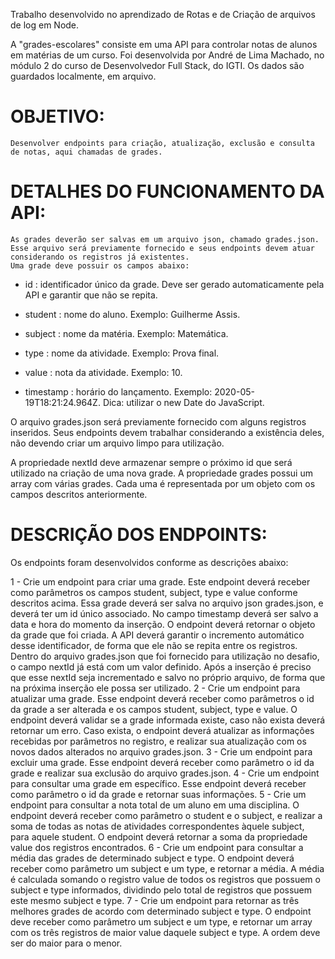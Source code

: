 Trabalho desenvolvido no aprendizado de Rotas e de Criação de arquivos de log em Node.

A "grades-escolares" consiste em uma API para controlar notas de alunos em matérias de um curso. Foi desenvolvida por André de Lima Machado, no módulo 2 do curso de Desenvolvedor Full Stack, do IGTI. Os dados são guardados localmente, em arquivo.

# OBJETIVO:

	Desenvolver endpoints para criação, atualização, exclusão e consulta de notas, aqui chamadas de grades.

# DETALHES DO FUNCIONAMENTO DA API:

	As grades deverão ser salvas em um arquivo json, chamado grades.json.
	Esse arquivo será previamente fornecido e seus endpoints devem atuar considerando os registros já existentes.
	Uma grade deve possuir os campos abaixo:
  
  - id : identificador único da grade. Deve ser gerado automaticamente pela API e garantir que não se repita.
  
  - student : nome do aluno. Exemplo: Guilherme Assis.
  
  - subject : nome da matéria. Exemplo: Matemática.
  
  - type : nome da atividade. Exemplo: Prova final.
  
  - value : nota da atividade. Exemplo: 10.
  
  - timestamp : horário do lançamento. Exemplo: 2020-05-19T18:21:24.964Z. Dica: utilizar o new Date do JavaScript.
  
  O arquivo grades.json será previamente fornecido com alguns registros inseridos.
  Seus endpoints devem trabalhar considerando a existência deles, não devendo criar um arquivo limpo para utilização.
  
  A propriedade nextId deve armazenar sempre o próximo id que será utilizado na criação de uma nova grade.
  A propriedade grades possui um array com várias grades.
  Cada uma é representada por um objeto com os campos descritos anteriormente.

# DESCRIÇÃO DOS ENDPOINTS:
  
  Os endpoints foram desenvolvidos conforme as descrições abaixo:
  
  1 - Crie um endpoint para criar uma grade. Este endpoint deverá receber como parâmetros os campos student, subject, type e value conforme descritos acima. Essa grade deverá ser salva no arquivo json grades.json, e deverá ter um id único associado. No campo timestamp deverá ser salvo a data e hora do momento da inserção. O endpoint deverá retornar o objeto da grade que foi criada. A API deverá garantir o incremento automático desse identificador, de forma que ele não se repita entre os registros. Dentro do arquivo grades.json que foi fornecido para utilização no desafio, o campo nextId já está com um valor definido. Após a inserção é preciso que esse nextId seja incrementado e salvo no próprio arquivo, de forma que na próxima inserção ele possa ser utilizado.
  2 - Crie um endpoint para atualizar uma grade. Esse endpoint deverá receber como parâmetros o id da grade a ser alterada e os campos student, subject, type e value. O endpoint deverá validar se a grade informada existe, caso não exista deverá retornar um erro. Caso exista, o endpoint deverá atualizar as informações recebidas por parâmetros no registro, e realizar sua atualização com os novos dados alterados no arquivo grades.json.
  3 - Crie um endpoint para excluir uma grade. Esse endpoint deverá receber como parâmetro o id da grade e realizar sua exclusão do arquivo grades.json.
  4 - Crie um endpoint para consultar uma grade em específico. Esse endpoint deverá receber como parâmetro o id da grade e retornar suas informações.
  5 - Crie um endpoint para consultar a nota total de um aluno em uma disciplina. O endpoint deverá receber como parâmetro o student e o subject, e realizar a soma de todas as notas de atividades correspondentes àquele subject, para aquele student. O endpoint deverá retornar a soma da propriedade value dos registros encontrados.
  6 - Crie um endpoint para consultar a média das grades de determinado subject e type. O endpoint deverá receber como parâmetro um subject e um type, e retornar a média. A média é calculada somando o registro value de todos os registros que possuem o subject e type informados, dividindo pelo total de registros que possuem este mesmo subject e type.
  7 - Crie um endpoint para retornar as três melhores grades de acordo com determinado subject e type. O endpoint deve receber como parâmetro um subject e um type, e retornar um array com os três registros de maior value daquele subject e type. A ordem deve ser do maior para o menor.